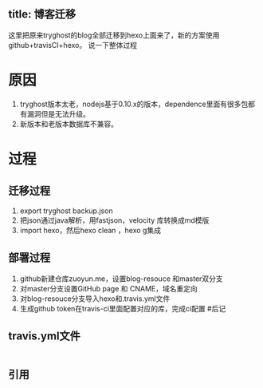 title: 博客迁移
---
这里把原来tryghost的blog全部迁移到hexo上面来了，新的方案使用github+travisCI+hexo。
说一下整体过程

# 原因
1. tryghost版本太老，nodejs基于0.10.x的版本，dependence里面有很多包都有漏洞但是无法升级。
2. 新版本和老版本数据库不兼容。

# 过程
## 迁移过程
 1. export tryghost backup.json
 2. 把json通过java解析，用fastjson，velocity 库转换成md模版
 3. import hexo，然后hexo clean ，hexo g集成
## 部署过程
 1. github新建仓库zuoyun.me，设置blog-resouce 和master双分支
 2. 对master分支设置GitHub page 和 CNAME，域名重定向
 3. 对blog-resouce分支导入hexo和.travis.yml文件
 4. 生成github token在travis-ci里面配置对应的库，完成ci配置
#后记 
## travis.yml文件

```

```
## 引用
